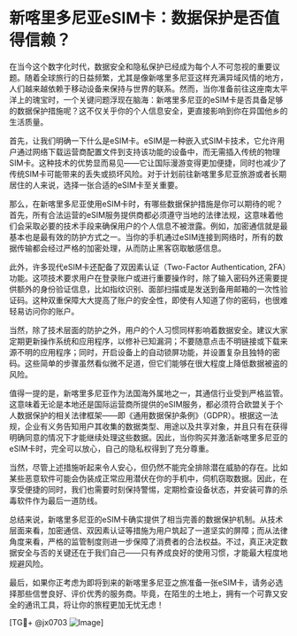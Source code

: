 # 新喀里多尼亚eSIM卡：数据保护是否值得信赖？

在当今这个数字化时代，数据安全和隐私保护已经成为每个人不可忽视的重要议题。随着全球旅行的日益频繁，尤其是像新喀里多尼亚这样充满异域风情的地方，人们越来越依赖于移动设备来保持与世界的联系。然而，当你准备前往这座南太平洋上的瑰宝时，一个关键问题浮现在脑海：新喀里多尼亚的eSIM卡是否具备足够的数据保护措施呢？这不仅关乎你的个人信息安全，更直接影响到你在异国他乡的生活质量。

首先，让我们明确一下什么是eSIM卡。eSIM是一种嵌入式SIM卡技术，它允许用户通过网络下载运营商配置文件到支持该功能的设备中，而无需插入传统的物理SIM卡。这种技术的优势显而易见——它让国际漫游变得更加便捷，同时也减少了传统SIM卡可能带来的丢失或损坏风险。对于计划前往新喀里多尼亚旅游或者长期居住的人来说，选择一张合适的eSIM卡至关重要。

那么，在新喀里多尼亚使用eSIM卡时，有哪些数据保护措施是你可以期待的呢？首先，所有合法运营的eSIM服务提供商都必须遵守当地的法律法规，这意味着他们会采取必要的技术手段来确保用户的个人信息不被泄露。例如，加密通信就是最基本也是最有效的防护方式之一。当你的手机通过eSIM连接到网络时，所有的数据传输都会经过严格的加密处理，从而防止黑客窃取敏感信息。

此外，许多现代eSIM卡还配备了双因素认证（Two-Factor Authentication, 2FA）功能。这项技术要求用户在登录账户或进行重要操作时，除了输入密码外还需要提供额外的身份验证信息，比如指纹识别、面部扫描或是发送到备用邮箱的一次性验证码。这种双重保障大大提高了账户的安全性，即使有人知道了你的密码，也很难轻易访问你的账户。

当然，除了技术层面的防护之外，用户的个人习惯同样影响着数据安全。建议大家定期更新操作系统和应用程序，以修补已知漏洞；不要随意点击不明链接或下载来源不明的应用程序；同时，开启设备上的自动锁屏功能，并设置复杂且独特的密码。这些简单的步骤虽然看似微不足道，但它们能够在很大程度上降低数据被盗的风险。

值得一提的是，新喀里多尼亚作为法国海外属地之一，其通信行业受到严格监管。这意味着无论是本地还是国际运营商所提供的eSIM服务，都必须符合欧盟关于个人数据保护的相关法律框架——即《通用数据保护条例》（GDPR）。根据这一法规，企业有义务告知用户其收集的数据类型、用途以及共享对象，并且只有在获得明确同意的情况下才能继续处理这些数据。因此，当你购买并激活新喀里多尼亚的eSIM卡时，完全可以放心，自己的隐私权得到了充分尊重。

当然，尽管上述措施听起来令人安心，但仍然不能完全排除潜在威胁的存在。比如某些恶意软件可能会伪装成正常应用潜伏在你的手机中，伺机窃取数据。因此，在享受便捷的同时，我们也需要时刻保持警惕，定期检查设备状态，并安装可靠的杀毒软件作为最后一道防线。

总结来说，新喀里多尼亚的eSIM卡确实提供了相当完善的数据保护机制。从技术层面来看，加密通信、双因素认证等措施为用户筑起了一道坚实的屏障；而从法律角度来看，严格的监管制度则进一步保障了消费者的合法权益。不过，真正决定数据安全与否的关键还在于我们自己——只有养成良好的使用习惯，才能最大程度地规避风险。

最后，如果你正考虑为即将到来的新喀里多尼亚之旅准备一张eSIM卡，请务必选择那些信誉良好、评价优秀的服务商。毕竟，在陌生的土地上，拥有一个可靠又安全的通讯工具，将让你的旅程更加无忧无虑！

[TG💪+ @jx0703 ![Image](https://github.com/user-attachments/assets/dbca1d08-cadb-493c-b0ec-ad6f7a83f270)]